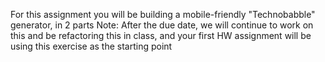 For this assignment you will be building a mobile-friendly "Technobabble" generator, in 2 parts
Note: After the due date, we will continue to work on this and be refactoring this in class, and your first HW assignment will be using this exercise as the starting point